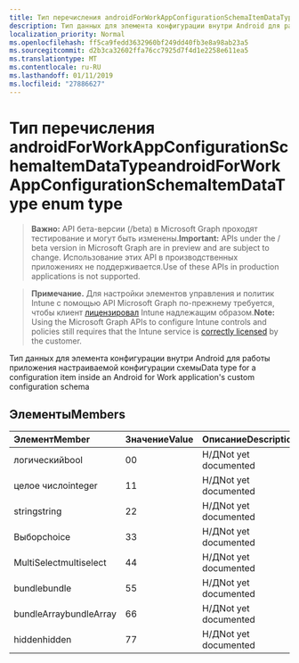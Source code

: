 ```yaml
---
title: Тип перечисления androidForWorkAppConfigurationSchemaItemDataType
description: Тип данных для элемента конфигурации внутри Android для работы приложения настраиваемой конфигурации схемы
localization_priority: Normal
ms.openlocfilehash: ff5ca9fedd3632960bf249dd40fb3e8a98ab23a5
ms.sourcegitcommit: d2b3ca32602ffa76cc7925d7f4d1e2258e611ea5
ms.translationtype: MT
ms.contentlocale: ru-RU
ms.lasthandoff: 01/11/2019
ms.locfileid: "27886627"
---
```

# <a name="androidforworkappconfigurationschemaitemdatatype-enum-type"></a><span data-ttu-id="317cb-103">Тип перечисления androidForWorkAppConfigurationSchemaItemDataType</span><span class="sxs-lookup"><span data-stu-id="317cb-103">androidForWorkAppConfigurationSchemaItemDataType enum type</span></span>

> <span data-ttu-id="317cb-104">**Важно:** API бета-версии (/beta) в Microsoft Graph проходят тестирование и могут быть изменены.</span><span class="sxs-lookup"><span data-stu-id="317cb-104">**Important:** APIs under the / beta version in Microsoft Graph are in preview and are subject to change.</span></span> <span data-ttu-id="317cb-105">Использование этих API в производственных приложениях не поддерживается.</span><span class="sxs-lookup"><span data-stu-id="317cb-105">Use of these APIs in production applications is not supported.</span></span>

> <span data-ttu-id="317cb-106">**Примечание.** Для настройки элементов управления и политик Intune с помощью API Microsoft Graph по-прежнему требуется, чтобы клиент [лицензировал](https://go.microsoft.com/fwlink/?linkid=839381) Intune надлежащим образом.</span><span class="sxs-lookup"><span data-stu-id="317cb-106">**Note:** Using the Microsoft Graph APIs to configure Intune controls and policies still requires that the Intune service is [correctly licensed](https://go.microsoft.com/fwlink/?linkid=839381) by the customer.</span></span>

<span data-ttu-id="317cb-107">Тип данных для элемента конфигурации внутри Android для работы приложения настраиваемой конфигурации схемы</span><span class="sxs-lookup"><span data-stu-id="317cb-107">Data type for a configuration item inside an Android for Work application's custom configuration schema</span></span>
## <a name="members"></a><span data-ttu-id="317cb-108">Элементы</span><span class="sxs-lookup"><span data-stu-id="317cb-108">Members</span></span>
|<span data-ttu-id="317cb-109">Элемент</span><span class="sxs-lookup"><span data-stu-id="317cb-109">Member</span></span>|<span data-ttu-id="317cb-110">Значение</span><span class="sxs-lookup"><span data-stu-id="317cb-110">Value</span></span>|<span data-ttu-id="317cb-111">Описание</span><span class="sxs-lookup"><span data-stu-id="317cb-111">Description</span></span>|
|:---|:---|:---|
|<span data-ttu-id="317cb-112">логический</span><span class="sxs-lookup"><span data-stu-id="317cb-112">bool</span></span>|<span data-ttu-id="317cb-113">0</span><span class="sxs-lookup"><span data-stu-id="317cb-113">0</span></span>|<span data-ttu-id="317cb-114">Н/Д</span><span class="sxs-lookup"><span data-stu-id="317cb-114">Not yet documented</span></span>|
|<span data-ttu-id="317cb-115">целое число</span><span class="sxs-lookup"><span data-stu-id="317cb-115">integer</span></span>|<span data-ttu-id="317cb-116">1</span><span class="sxs-lookup"><span data-stu-id="317cb-116">1</span></span>|<span data-ttu-id="317cb-117">Н/Д</span><span class="sxs-lookup"><span data-stu-id="317cb-117">Not yet documented</span></span>|
|<span data-ttu-id="317cb-118">string</span><span class="sxs-lookup"><span data-stu-id="317cb-118">string</span></span>|<span data-ttu-id="317cb-119">2</span><span class="sxs-lookup"><span data-stu-id="317cb-119">2</span></span>|<span data-ttu-id="317cb-120">Н/Д</span><span class="sxs-lookup"><span data-stu-id="317cb-120">Not yet documented</span></span>|
|<span data-ttu-id="317cb-121">Выбор</span><span class="sxs-lookup"><span data-stu-id="317cb-121">choice</span></span>|<span data-ttu-id="317cb-122">3</span><span class="sxs-lookup"><span data-stu-id="317cb-122">3</span></span>|<span data-ttu-id="317cb-123">Н/Д</span><span class="sxs-lookup"><span data-stu-id="317cb-123">Not yet documented</span></span>|
|<span data-ttu-id="317cb-124">MultiSelect</span><span class="sxs-lookup"><span data-stu-id="317cb-124">multiselect</span></span>|<span data-ttu-id="317cb-125">4</span><span class="sxs-lookup"><span data-stu-id="317cb-125">4</span></span>|<span data-ttu-id="317cb-126">Н/Д</span><span class="sxs-lookup"><span data-stu-id="317cb-126">Not yet documented</span></span>|
|<span data-ttu-id="317cb-127">bundle</span><span class="sxs-lookup"><span data-stu-id="317cb-127">bundle</span></span>|<span data-ttu-id="317cb-128">5</span><span class="sxs-lookup"><span data-stu-id="317cb-128">5</span></span>|<span data-ttu-id="317cb-129">Н/Д</span><span class="sxs-lookup"><span data-stu-id="317cb-129">Not yet documented</span></span>|
|<span data-ttu-id="317cb-130">bundleArray</span><span class="sxs-lookup"><span data-stu-id="317cb-130">bundleArray</span></span>|<span data-ttu-id="317cb-131">6</span><span class="sxs-lookup"><span data-stu-id="317cb-131">6</span></span>|<span data-ttu-id="317cb-132">Н/Д</span><span class="sxs-lookup"><span data-stu-id="317cb-132">Not yet documented</span></span>|
|<span data-ttu-id="317cb-133">hidden</span><span class="sxs-lookup"><span data-stu-id="317cb-133">hidden</span></span>|<span data-ttu-id="317cb-134">7</span><span class="sxs-lookup"><span data-stu-id="317cb-134">7</span></span>|<span data-ttu-id="317cb-135">Н/Д</span><span class="sxs-lookup"><span data-stu-id="317cb-135">Not yet documented</span></span>|





